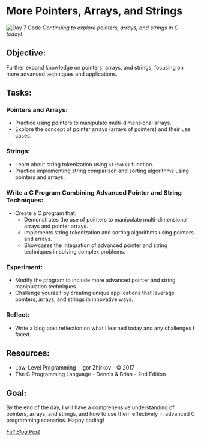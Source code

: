 # More Pointers, Arrays, and Strings

![Day 7 Code]()
*Continuing to explore pointers, arrays, and strings in C today!*

## Objective:
Further expand knowledge on pointers, arrays, and strings, focusing on more advanced techniques and applications.

## Tasks:

### Pointers and Arrays:
  * Practice using pointers to manipulate multi-dimensional arrays.
  * Explore the concept of pointer arrays (arrays of pointers) and their use cases.

### Strings:
  * Learn about string tokenization using `strtok()` function.
  * Practice implementing string comparison and sorting algorithms using pointers and arrays.

### Write a C Program Combining Advanced Pointer and String Techniques:
  * Create a C program that:
    - Demonstrates the use of pointers to manipulate multi-dimensional arrays and pointer arrays.
    - Implements string tokenization and sorting algorithms using pointers and arrays.
    - Showcases the integration of advanced pointer and string techniques in solving complex problems.

### Experiment:
  * Modify the program to include more advanced pointer and string manipulation techniques.
  * Challenge yourself by creating unique applications that leverage pointers, arrays, and strings in innovative ways.

### Reflect:
  * Write a blog post reflection on what I learned today and any challenges I faced.

## Resources:
  - Low-Level Programming - Igor Zhirkov - © 2017
  - The C Programming Language - Dennis & Brian - 2nd Edition

## Goal:
By the end of the day, I will have a comprehensive understanding of pointers, arrays, and strings, and how to use them effectively in advanced C programming scenarios. Happy coding!

*[Full Blog Post](https://blog.sinamathew.tech/series/100days-of-low-level/c-more-pointers-arrays-and-strings)*